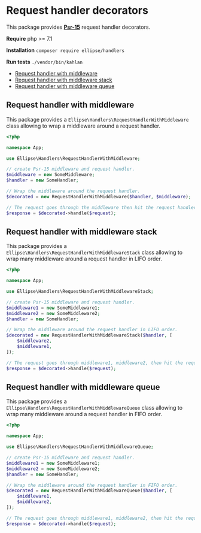 # Request handler decorators

This package provides **[Psr-15](https://www.php-fig.org/psr/psr-15/)** request handler decorators.

**Require** php >= 7.1

**Installation** `composer require ellipse/handlers`

**Run tests** `./vendor/bin/kahlan`

- [Request handler with middleware](https://github.com/ellipsephp/handlers#request-handler-with-middleware)
- [Request handler with middleware stack](https://github.com/ellipsephp/handlers#request-handler-with-middleware-stack)
- [Request handler with middleware queue](https://github.com/ellipsephp/handlers#request-handler-with-middleware-queue)

## Request handler with middleware

This package provides a `Ellipse\Handlers\RequestHandlerWithMiddleware` class allowing to wrap a middleware around a request handler.

```php
<?php

namespace App;

use Ellipse\Handlers\RequestHandlerWithMiddleware;

// create Psr-15 middleware and request handler.
$middleware = new SomeMiddleware;
$handler = new SomeHandler;

// Wrap the middleware around the request handler.
$decorated = new RequestHandlerWithMiddleware($handler, $middleware);

// The request goes through the middleware then hit the request handler.
$response = $decorated->handle($request);
```

## Request handler with middleware stack

This package provides a `Ellipse\Handlers\RequestHandlerWithMiddlewareStack` class allowing to wrap many middleware around a request handler in LIFO order.

```php
<?php

namespace App;

use Ellipse\Handlers\RequestHandlerWithMiddlewareStack;

// create Psr-15 middleware and request handler.
$middleware1 = new SomeMiddleware1;
$middleware2 = new SomeMiddleware2;
$handler = new SomeHandler;

// Wrap the middleware around the request handler in LIFO order.
$decorated = new RequestHandlerWithMiddlewareStack($handler, [
    $middleware2,
    $middleware1,
]);

// The request goes through middleware1, middleware2, then hit the request handler.
$response = $decorated->handle($request);
```

## Request handler with middleware queue

This package provides a `Ellipse\Handlers\RequestHandlerWithMiddlewareQueue` class allowing to wrap many middleware around a request handler in FIFO order.

```php
<?php

namespace App;

use Ellipse\Handlers\RequestHandlerWithMiddlewareQueue;

// create Psr-15 middleware and request handler.
$middleware1 = new SomeMiddleware1;
$middleware2 = new SomeMiddleware2;
$handler = new SomeHandler;

// Wrap the middleware around the request handler in FIFO order.
$decorated = new RequestHandlerWithMiddlewareQueue($handler, [
    $middleware1,
    $middleware2,
]);

// The request goes through middleware1, middleware2, then hit the request handler.
$response = $decorated->handle($request);
```
